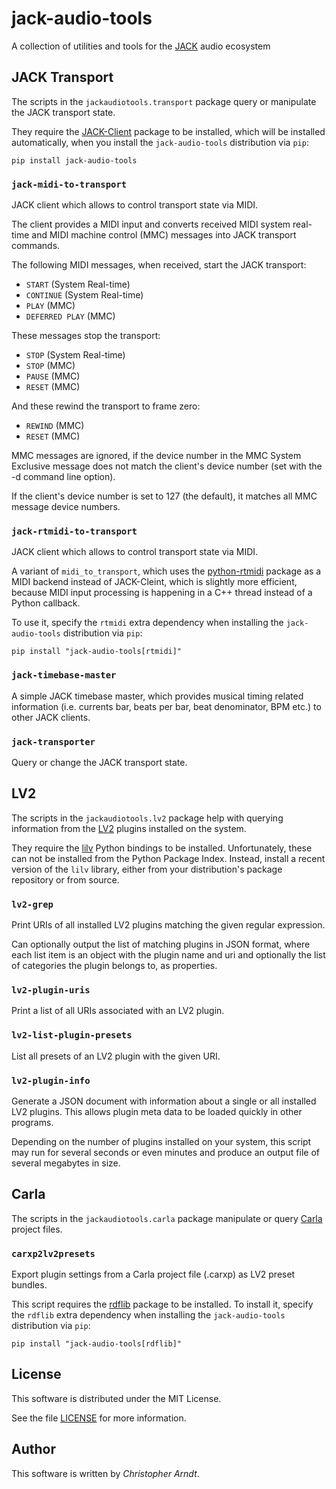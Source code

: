 # jack-audio-tools

A collection of utilities and tools for the [JACK] audio ecosystem


## JACK Transport

The scripts in the `jackaudiotools.transport` package query or manipulate the
JACK transport state.

They require the [JACK-Client] package to be installed, which will be installed
automatically, when you install the `jack-audio-tools` distribution via `pip`:

    pip install jack-audio-tools


### `jack-midi-to-transport`

JACK client which allows to control transport state via MIDI.

The client provides a MIDI input and converts received MIDI system real-time
and MIDI machine control (MMC) messages into JACK transport commands.

The following MIDI messages, when received, start the JACK transport:

* `START` (System Real-time)
* `CONTINUE` (System Real-time)
* `PLAY` (MMC)
* `DEFERRED PLAY` (MMC)

These messages stop the transport:

* `STOP` (System Real-time)
* `STOP` (MMC)
* `PAUSE` (MMC)
* `RESET` (MMC)

And these rewind the transport to frame zero:

* `REWIND` (MMC)
* `RESET` (MMC)

MMC messages are ignored, if the device number in the MMC System Exclusive
message does not match the client's device number (set with the -d command
line option).

If the client's device number is set to 127 (the default), it matches all
MMC message device numbers.


### `jack-rtmidi-to-transport`

JACK client which allows to control transport state via MIDI.

A variant of `midi_to_transport`, which uses the [python-rtmidi] package
as a MIDI backend instead of JACK-Cleint, which is slightly more efficient,
because MIDI input processing is happening in a C++ thread instead of a
Python callback.

To use it, specify the `rtmidi` extra dependency when installing the
`jack-audio-tools` distribution via `pip`:

    pip install "jack-audio-tools[rtmidi]"


### `jack-timebase-master`

A simple JACK timebase master, which provides  musical timing related
information (i.e. currents bar, beats per bar, beat denominator, BPM etc.)
to other JACK clients.


### `jack-transporter`

Query or change the JACK transport state.


## LV2

The scripts in the `jackaudiotools.lv2` package help with querying information
from the [LV2] plugins installed on the system.

They require the [lilv] Python bindings to be installed. Unfortunately, these
can not be installed from the Python Package Index. Instead, install a recent
version of the `lilv` library, either from your distribution's package
repository or from source.


### `lv2-grep`

Print URIs of all installed LV2 plugins matching the given regular expression.

Can optionally output the list of matching plugins in JSON format, where each
list item is an object with the plugin name and uri and optionally the list of
categories the plugin belongs to, as properties.


### `lv2-plugin-uris`

Print a list of all URIs associated with an LV2 plugin.


### `lv2-list-plugin-presets`

List all presets of an LV2 plugin with the given URI.


### `lv2-plugin-info`

Generate a JSON document with information about a single or all installed LV2
plugins. This allows plugin meta data to be loaded quickly in other programs.

Depending on the number of plugins installed on your system, this script may
run for several seconds or even minutes and produce an output file of several
megabytes in size.


## Carla

The scripts in the `jackaudiotools.carla` package manipulate or query [Carla]
project files.


### `carxp2lv2presets`

Export plugin settings from a Carla project file (.carxp) as LV2 preset bundles.

This script requires the [rdflib] package to be installed. To install it,
specify the `rdflib` extra dependency when installing the `jack-audio-tools`
distribution via `pip`:

    pip install "jack-audio-tools[rdflib]"


## License

This software is distributed under the MIT License.

See the file [LICENSE](./LICENSE) for more information.


## Author

This software is written by *Christopher Arndt*.


[carla]: https://kx.studio/Applications:Carla
[jack-client]: https://pypi.org/project/JACK-Client
[jack]: https://jackaudio.org/
[lilv]: http://drobilla.net/software/lilv
[lv2]: http://lv2plug.in/
[python-rtmidi]: https://pypi.org/project/python-rtmidi
[rdflib]: https://pypi.org/project/rdflib
